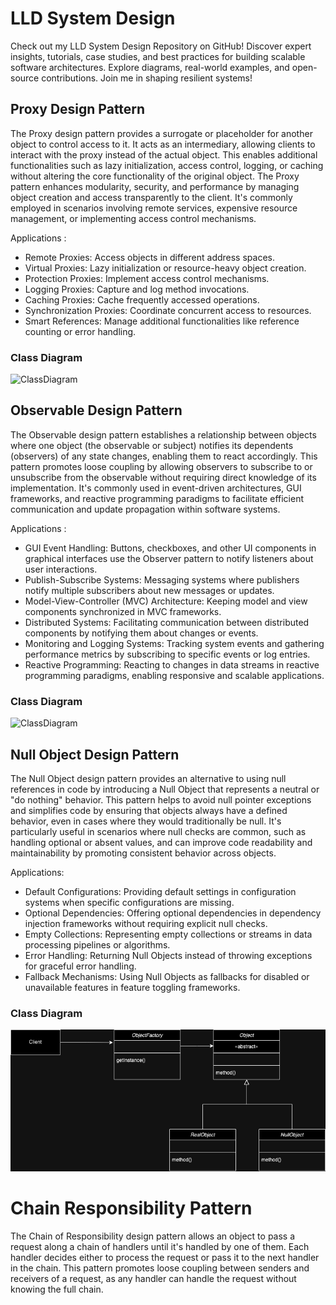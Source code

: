 # LLD System Design
Check out my LLD System Design Repository on GitHub! Discover expert insights, tutorials, case studies, and best practices for building scalable software architectures. Explore diagrams, real-world examples, and open-source contributions. Join me in shaping resilient systems!

## Proxy Design Pattern
The Proxy design pattern provides a surrogate or placeholder for another object to control access to it. It acts as an intermediary, allowing clients to interact with the proxy instead of the actual object. This enables additional functionalities such as lazy initialization, access control, logging, or caching without altering the core functionality of the original object. The Proxy pattern enhances modularity, security, and performance by managing object creation and access transparently to the client. It's commonly employed in scenarios involving remote services, expensive resource management, or implementing access control mechanisms.

Applications : 
- Remote Proxies: Access objects in different address spaces.
- Virtual Proxies: Lazy initialization or resource-heavy object creation.
- Protection Proxies: Implement access control mechanisms.
- Logging Proxies: Capture and log method invocations.
- Caching Proxies: Cache frequently accessed operations.
- Synchronization Proxies: Coordinate concurrent access to resources.
- Smart References: Manage additional functionalities like reference counting or error handling.

### Class Diagram
![ClassDiagram](https://github.com/i-ravi/SystemDesign/blob/main/ProxyDesignPattern/diagram/ProxyClassDiagram.png)

## Observable Design Pattern
The Observable design pattern establishes a relationship between objects where one object (the observable or subject) notifies its dependents (observers) of any state changes, enabling them to react accordingly. This pattern promotes loose coupling by allowing observers to subscribe to or unsubscribe from the observable without requiring direct knowledge of its implementation. It's commonly used in event-driven architectures, GUI frameworks, and reactive programming paradigms to facilitate efficient communication and update propagation within software systems.

Applications : 
- GUI Event Handling: Buttons, checkboxes, and other UI components in graphical interfaces use the Observer pattern to notify listeners about user interactions.
- Publish-Subscribe Systems: Messaging systems where publishers notify multiple subscribers about new messages or updates.
- Model-View-Controller (MVC) Architecture: Keeping model and view components synchronized in MVC frameworks.
- Distributed Systems: Facilitating communication between distributed components by notifying them about changes or events.
- Monitoring and Logging Systems: Tracking system events and gathering performance metrics by subscribing to specific events or log entries.
- Reactive Programming: Reacting to changes in data streams in reactive programming paradigms, enabling responsive and scalable applications.

### Class Diagram
![ClassDiagram](https://github.com/i-ravi/SystemDesign/blob/main/ObservableDesignPattern/diagram/ObseverClassDiagram.png)

## Null Object Design Pattern
The Null Object design pattern provides an alternative to using null references in code by introducing a Null Object that represents a neutral or "do nothing" behavior. This pattern helps to avoid null pointer exceptions and simplifies code by ensuring that objects always have a defined behavior, even in cases where they would traditionally be null. It's particularly useful in scenarios where null checks are common, such as handling optional or absent values, and can improve code readability and maintainability by promoting consistent behavior across objects.

Applications:
- Default Configurations: Providing default settings in configuration systems when specific configurations are missing.
- Optional Dependencies: Offering optional dependencies in dependency injection frameworks without requiring explicit null checks.
- Empty Collections: Representing empty collections or streams in data processing pipelines or algorithms.
- Error Handling: Returning Null Objects instead of throwing exceptions for graceful error handling.
- Fallback Mechanisms: Using Null Objects as fallbacks for disabled or unavailable features in feature toggling frameworks.

### Class Diagram
![ClassDiagram](https://github.com/i-ravi/LLD-SystemDesign/blob/main/NullObjectDesignPattern/diagram/NullObjectClassDiagram.png)

# Chain Responsibility Pattern
The Chain of Responsibility design pattern allows an object to pass a request along a chain of handlers until it's handled by one of them. Each handler decides either to process the request or pass it to the next handler in the chain. This pattern promotes loose coupling between senders and receivers of a request, as any handler can handle the request without knowing the full chain.
